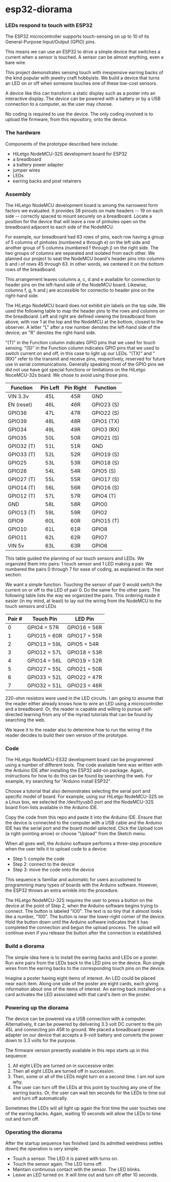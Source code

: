 # esp32-diorama
### LEDs respond to touch with ESP32
The ESP32 microcontroller supports touch-sensing on up to 10 of its General-Purpose Input/Output (GPIO) pins. 

This means we can use an ESP32 to drive a simple device that switches a current when a sensor is touched. A sensor can be almost anything, even a bare wire. 

This project demonstrates sensing touch with inexpensive earring backs of the kind popular with jewelry craft hobbyists. We build a device that turns an LED on or off when someone touches one of these low-cost sensors.

A device like this can transform a static display such as a poster into an interactive display. The device can be powered with a battery or by a USB connection to a computer, as the user may choose.

No coding is required to use the device. The only coding involved is to upload the firmware, from this repository, onto the device. 

### The hardware
Components of the prototype described here include:
* HiLetgo NodeMCU-32S development board for ESP32
* a breadboard
* a battery power adapter
* jumper wires
* LEDs
* earring backs and post retainers

### Assembly
The HiLetgo NodeMCU development board is among the narrowest form factors we evaluated. It provides 38 pinouts on male headers -- 19 on each side -- correctly spaced to mount securely on a breadboard. Locate a position for the device that will leave a row of pinholes open on the breadboard adjacent to each side of the NodeMCU.

For example, our breadboard had 63 rows of pins, each row having a group of 5 columns of pinholes (numbered a through e) on the left side and another group of 5 columns (numbered f through j) on the right side. The two groups of columns are separated and isolated from each other. We planned our project to seat the NodeMCU board's header pins into columns b and i of rows 45 through 63. In other words, we centered it on the bottom rows of the breadboard.

This arrangement leaves columns a, c, d and e available for connection to header pins on the left-hand side of the NodeMCU board. Likewise, columns f, g, h and j are accessible for connectio to header pins on the right-hand side.

The HiLetgo NodeMCU board does not exhibit pin labels on the top side. We used the following table to map the header pins to the rows and columns on the breadboard. Left and right are defined viewing the breadboard from above, with row 1 at the top and the NodeMCU at the bottom, closest to the observer. A letter "L" after a row number denotes the left-hand side of the device; an "R" denotes the right-hand side.

"(T)" in the Function column indicates GPIO pins that we used for touch sensing.  "(S)" in the Function column indicates GPIO pins that we used to switch current on and off, in this case to light up our LEDs. "(TX)" and "(RX)" refer to the transmit and receive pins, respectively, reserved for future use in serial communications. Generally speaking most of the GPIO pins we did not use have got special functions or limitations on the HiLetgo NoceMCU-32s board. We chose to avoid using those pins.  


| Function   | Pin Left | Pin Right | Function   |
| ---------- |:--------:|:---------:| ---------- |
| VIN 3.3v   | 45L      | 45R       | GND        |
| EN (reset) | 46L      | 46R       | GPIO23 (S) |
| GPIO36     | 47L      | 47R       | GPIO22 (S) |
| GPIO39     | 48L      | 48R       | GPIO1 (TX) |
| GPIO34     | 49L      | 49R       | GPIO3 (RX) |
| GPIO35     | 50L      | 50R       | GPIO21 (S) |
| GPIO32 (T) | 51L      | 51R       | GND        |
| GPIO33 (T) | 52L      | 52R       | GPIO19 (S) |
| GPIO25     | 53L      | 53R       | GPIO18 (S) |
| GPIO26     | 54L      | 54R       | GPIO5 (S)  |
| GPIO27 (T) | 55L      | 55R       | GPIO17 (S) |
| GPIO14 (T) | 56L      | 56R       | GPIO16 (S) |
| GPIO12 (T) | 57L      | 57R       | GPIO4 (T)  |
| GND        | 58L      | 58R       | GPIO0      |
| GPIO13 (T) | 59L      | 59R       | GPIO2      |
| GPIO9      | 60L      | 60R       | GPIO15 (T) |
| GPIO10     | 61L      | 61R       | GPIO8      |
| GPIO11     | 62L      | 62R       | GPIO7      |
| VIN 5v     | 63L      | 63R       | GPIO6      |

This table guided the planning of our touch sensors and LEDs. We organized them into pairs: 1 touch sensor and 1 LED making a pair. We numbered the pairs 0 through 7 for ease of coding, as explained in the next section.

We want a simple function. Touching the sensor of pair 0 would switch the current on or off to the LED of pair 0. Do the same for the other pairs. The following table lists the way we organized the pairs. This ordering made it easier (in my mind, at least) to lay out the wiring from the NodeMCU to the touch sensors and LEDs

| Pair # | Touch Pin    | LED Pin      |
| ------ | ------------ | ------------ |
| 0      | GPIO4 = 57R  | GPIO16 = 56R |
| 1      | GPIO15 = 60R | GPIO17 = 55R |
| 2      | GPIO13 = 59L | GPIO5 =  54R |
| 3      | GPIO12 = 57L | GPIO18 = 53R |
| 4      | GPIO14 = 56L | GPIO19 = 52R |
| 5      | GPIO27 = 55L | GPIO21 = 50R |
| 6      | GPIO33 = 52L | GPIO22 = 47R |
| 7      | GPIO32 = 51L | GPIO23 = 46R |

220-ohm resistors were used in the LED circuits. I am going to assume that the reader either already knows how to wire an LED using a microcontroller and a breadboard. Or, the reader is capable and willing to pursue self-directed learning from any of the myriad tutorials that can be found by searching the web.

We leave it to the reader also to determine how to run the wiring if the reader decides to build their own version of the prototype.

### Code
The HiLetgo NodeMCU-ES32 development board can be programmed using a number of different tools. The code available here was written with the Arduino IDE after installing the ESP32 add-on package. Again, instructions for how to do this can be found by searching the web. For example, try searching for "Arduino install ESP32". 

Choose a tutorial that also demonstrates selecting the serial port and specific model of board. For example, using our HiLetgo NodeMCU-32S on a Linux box, we selected the /dev/ttyusb0 port and the NodeMCU-32S board from lists available in the Arduino IDE.

Copy the code from this repo and paste it into the Arduino IDE. Ensure that the device is connected to the computer with a USB cable and the Arduino IDE has the serial port and the board model selected. Click the Upload icon (a right-pointing arrow) or choose "Upload" from the Sketch menu.

When all goes well, the Arduino software performs a three-step procedure when the user tells it to upload code to a device:
* Step 1: compile the code
* Step 2: connect to the device
* Step 3: move the code onto the device

This sequence is familiar and automatic for users accustomed to programming many types of boards with the Arduino software. However, the ESP32 throws an extra wrinkle into the procedure.

The HiLetgo NodeMCU-32S requires the user to press a button on the device at the point of Step 2, when the Arduino software begins trying to connect. The button is labeled "IO0". The text is so tiny that it almost looks like a number, "100". The button is near the lower-right corner of the device.  Hold the button down until the Arduino software indicates that it has completed the connection and begun the upload process. The upload will continue even if you release the button after the connection is established.

### Build a diorama
The simple idea here is to install the earring backs and LEDs on a poster. Run wire pairs from the LEDs back to the LED pins on the device. Run single wires from the earring backs to the corresponding touch pins on the device.

Imagine a poster having eight items of interest. An LED could be placed near each item. Along one side of the poster are eight cards, each giving information about one of the items of interest. An earring back installed on a card activates the LED associated with that card's item on the poster.

### Powering up the diorama
The device can be powered via a USB connection with a computer. Alternatively, it can be powered by delivering 3.3 volt DC current to the pin 45L and connecting pin 45R to ground. We placed a breadboard power adapter on our device that accepts a 9-volt battery and converts the power down to 3.3 volts for the purpose.

The firmware version presently available in this repo starts up in this sequence:

1. All eight LEDs are turned on in successive order.
2. Then all eight LEDs are turned off in succession.
3. Then, some or all of the LEDs might turn on a second time. I am not sure why.
4. The user can turn off the LEDs at this point by touching any one of the earring backs. Or, the user can wait ten seconds for the LEDs to time out and turn off automatically.

Sometimes the LEDs will all light up again the first time the user touches one of the earring backs. Again, waiting 10 seconds will allow the LEDs to time out and turn off.

### Operating the diorama
After the startup sequence has finished (and its admitted weirdness settles down) the operation is very simple.

* Touch a sensor. The LED it is paired with turns on.
* Touch the sensor again. The LED turns off.
* Maintain continuous contact with the sensor. The LED blinks.
* Leave an LED turned on. It will time out and turn off after 10 seconds.
